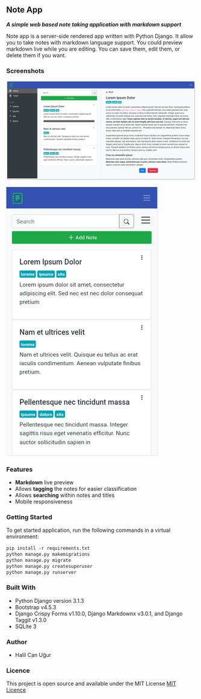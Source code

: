 ## Note App

***A simple web based note taking application with markdown support***

Note app is a server-side rendered app written with Python Django. It allow you to take notes
with markdown language support. You could preview markdown live while you are editing. You can save them,
edit them, or delete them if you want.

### Screenshots

![App page](/assets/notes_app.png)

![Mobile_app page](/assets/notes_app_mobile.png)

### Features


* **Markdown** live preview
* Allows **tagging** the notes for easier classification
* Allows **searching** within notes and titles 
* Mobile responsiveness

### Getting Started

To get started application, run the following commands in a virtual environment:

```
pip install -r requirements.txt
python manage.py makemigrations
python manage.py migrate
python manage.py createsuperuser
python manage.py runserver
```

### Built With

* Python Django version 3.1.3 
* Bootstrap v4.5.3
* Django Crispy Forms v1.10.0, Django Markdownx v3.0.1, and Django Taggit v1.3.0
* SQLite 3

### Author

* Halil Can Uğur

### Licence

This project is open source and available under the MIT License [MIT Licence](https://github.com/hcugur/notes-app/blob/main/LICENSE)
